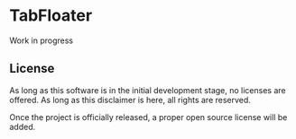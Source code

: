 # TabFloater

Work in progress

## License

As long as this software is in the initial development stage, no licenses are offered. As long as this disclaimer is here, all rights are reserved.

Once the project is officially released, a proper open source license will be added.
